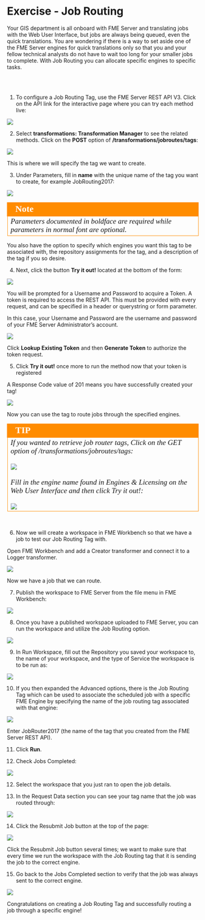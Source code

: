 # Exercise - Job Routing #

Your GIS department is all onboard with FME Server and translating jobs with the Web User Interface, but jobs are always being queued, even the quick translations. You are wondering if there is a way to set aside one of the FME Server engines for quick translations only so that you and your fellow technical analysts do not have to wait too long for your smaller jobs to complete. With Job Routing you can allocate specific engines to specific tasks.


<br><br>
1) To configure a Job Routing Tag, use the FME Server REST API V3. Click on the API link for the interactive page where you can try each method live:

![](./Images/3.401.RESTAPI_pageLink.png)

2) Select **transformations: Transformation Manager** to see the related methods. Click on the **POST** option of **/transformations/jobroutes/tags**:

![](./Images/3.402.JobRouting_APIPost.png)

This is where we will specify the tag we want to create.

3) Under Parameters, fill in **name** with the unique name of the tag you want to create, for example JobRouting2017:

![](./Images/3.403.JobRouting_APIPostParameters.png)

<!--Note Section--> 

<table style="border-spacing: 0px">
<tr>
<td style="vertical-align:middle;background-color:darkorange;border: 2px solid darkorange">
<i class="fa fa-bolt fa-lg fa-pull-left fa-fw" style="color:white;padding-right: 12px;vertical-align:text-top"></i>
<span style="color:white;font-size:x-large;font-weight: bold;font-family:serif">Note</span>
</td>
</tr>

<tr>
<td style="border: 1px solid darkorange">
<span style="font-family:serif; font-style:italic; font-size:larger">
Parameters documented in boldface are required while parameters in normal font are optional.
</span>
</td>
</tr>
</table>

You also have the option to specify which engines you want this tag to be associated with, the repository assignments for the tag, and a description of the tag if you so desire.

4) Next, click the button **Try it out!** located at the bottom of the form:

![](./Images/3.404.JobRouting_APIPost1.png)

You will be prompted for a Username and Password to acquire a Token. A token is required to access the REST API. This must be provided with every request, and can be specified in a header or querystring or form parameter.

In this case, your Username and Password are the username and password of your FME Server Administrator’s account.

![](./Images/3.405.JobRouting_APIGetParameters2.png)

Click **Lookup Existing Token** and then **Generate Token** to authorize the token request.

5) Click **Try it out!** once more to run the method now that your token is registered

A Response Code value of 201 means you have successfully created your tag!

![](./Images/3.406.JobRouting_APIPostPrintOut.png)

Now you can use the tag to route jobs through the specified engines.

<!--Tip Section--> 

<table style="border-spacing: 0px">
<tr>
<td style="vertical-align:middle;background-color:darkorange;border: 2px solid darkorange">
<i class="fa fa-info-circle fa-lg fa-pull-left fa-fw" style="color:white;padding-right: 12px;vertical-align:text-top"></i>
<span style="color:white;font-size:x-large;font-weight: bold;font-family:serif">TIP</span>
</td>
</tr>

<tr>
<td style="border: 1px solid darkorange">
<span style="font-family:serif; font-style:italic; font-size:larger">
If you wanted to retrieve job router tags, Click on the GET option of /transformations/jobroutes/tags:
<br><br><img src="./Images/3.426.JobRouting_APIGet.png">
<br><br>Fill in the engine name found in Engines & Licensing on the Web User Interface and then click Try it out!:
<br><br><img src="./Images/3.427.JobRouting_APIGetParameters.png">
</span>
</td>
</tr>
</table>
<br>

6) Now we will create a workspace in FME Workbench so that we have a job to test our Job Routing Tag with.

Open FME Workbench and add a Creator transformer and connect it to a Logger transformer.

![](./Images/3.407.JobRouting_workspace1.png)

Now we have a job that we can route.

7) Publish the workspace to FME Server from the file menu in FME Workbench:

![](./Images/3.408.publishToServer.png)

8) Once you have a published workspace uploaded to FME Server, you can run the workspace and utilize the Job Routing option.

![](./Images/3.409.RunJob.png)

9) In Run Workspace, fill out the Repository you saved your workspace to, the name of your workspace, and the type of Service the workspace is to be run as: 

![](./Images/3.410.runWorkspace.png)

10) If you then expanded the Advanced options, there is the Job Routing Tag which can be used to associate the scheduled job with a specific FME Engine by specifying the name of the job routing tag associated with that engine:

![](./Images/3.411.runWorkspaceAdvancedOptions.png)

Enter JobRouter2017 (the name of the tag that you created from the FME Server REST API).

11) Click **Run**.

12) Check Jobs Completed:

![](./Images/3.412.Job_Completed_area.png)

12) Select the workspace that you just ran to open the job details.

13) In the Request Data section you can see your tag name that the job was routed through: 

![](./Images/3.413.jobRouting_finalCheck.png)

14) Click the Resubmit Job button at the top of the page:

![](./Images/3.414.JobRouting_resubmitButton.png)

Click the Resubmit Job button several times; we want to make sure that every time we run the workspace with the Job Routing tag that it is sending the job to the correct engine.

15) Go back to the Jobs Completed section to verify that the job was always sent to the correct engine.

![](./Images/3.415.JobRouting_engineCheck.png)

Congratulations on creating a Job Routing Tag and successfully routing a job through a specific engine!